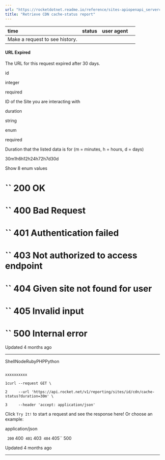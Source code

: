 ```yaml
---
url: "https://rocketdotnet.readme.io/reference/sites-apiopenapi_servercontrollersreporting_controllerreporting_sites_id_cdn_cache_status_get"
title: "Retrieve CDN cache-status report"
---
```


| time | status | user agent |  |
| :-- | :-- | :-- | :-- |
| Make a request to see history. |

#### URL Expired

The URL for this request expired after 30 days.

id

integer

required

ID of the Site you are interacting with

duration

string

enum

required

Duration that the listed data is for (m = minutes, h = hours, d = days)

30m1h6h12h24h72h7d30d

Show 8 enum values

# `` 200      OK

# `` 400      Bad Request

# `` 401      Authentication failed

# `` 403      Not authorized to access endpoint

# `` 404      Given site not found for user

# `` 405      Invalid input

# `` 500      Internal error

Updated 4 months ago

* * *

ShellNodeRubyPHPPython

```

xxxxxxxxxx

1curl --request GET \

2     --url 'https://api.rocket.net/v1/reporting/sites/id/cdn/cache-status?duration=30m' \

3     --header 'accept: application/json'

```

Click `Try It!` to start a request and see the response here! Or choose an example:

application/json

`` 200`` 400`` 401`` 403`` 404`` 405`` 500

Updated 4 months ago

* * *